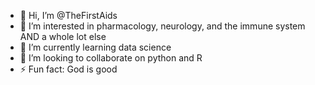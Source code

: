 - 👋 Hi, I’m @TheFirstAids
- 👀 I’m interested in pharmacology, neurology, and the immune system AND a whole lot else
- 🌱 I’m currently learning data science
- 💞️ I’m looking to collaborate on python and R
- ⚡ Fun fact: God is good

<!---
TheFirstAids/TheFirstAids is a ✨ special ✨ repository because its `README.md` (this file) appears on your GitHub profile.
You can click the Preview link to take a look at your changes.
--->
